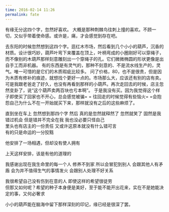 ```yaml
---
time: 2016-02-14 11:26
permalink: fate
---
```

有缘无分这四个字，忽然好喜欢。
大概是那种荆棘鸟往刺上撞的喜欢。不顾一切，又似乎带着使命感。或许是，痛，才会感觉到存在吧。
<!--excerpt-->

去东阳的时候忽然想到这四个字。逛红木市场，然后看到几个小小的葫芦，沉香的材质。设计很巧妙，葫芦叶弯下来覆盖在顶上，叶柄弯成的小圈刚好可以穿绳子，而不像别的木葫芦那样刻意雕刻出一个穿绳子的孔。它们微微椭圆的形状更像是出自手工而非机器。
有的东西是有灵气的，那种不刻意的、不是流水线生产的，灵气。唯一可惜的是它们的木质瑕疵比较多。
问了价格，80，也不是很贵，但是因为木质有修补的痕迹，就想找个更好一点的。市场那么大，应该还有别的店有卖。
可是我跟老爸走了好久，也没有再看到那样的小葫芦。再次走回去的时候，店主忽然变卦了，说“这个葫芦卖两百块也亏本啊”。
于是我没有买。因为我觉得这个样子即使买了回家也不开心，总会感觉被骗= =
往回走的时候觉得有些恼火= =会抱怨自己为什么不在一开始就买下来，那样就没有之后的这些麻烦了。

直到坐在车上
忽然想到那四个字
然后    真的是忽然就释然了
忽然就笑了
固然是我错过机会   但是错并不完全在我   我也没必要只怪自己   
里头也有店主的一份责任
又或许这原本就没有什么错可言   
有的只是命运的一分狡黠

他安排了一场相遇，但却没有使人拥有

上天这样安排，该是有他的道理的

我感谢出现在我生命里的每一个人
修养不到家   所以会冒犯到别人
会跟其他人有矛盾
会为并不值得生气的事情发火
会跟别人处理不好关系

我很希望自己没有伤到在意的人   即使这样的希望很徒劳   
但那又如何呢？希望的种子本身便是美好，至于能不能开出花来，实在不是她能决定的事，又何必奢求

小小的葫芦能在脑海中留下那样深刻的印记，缘已经是很深了罢。




